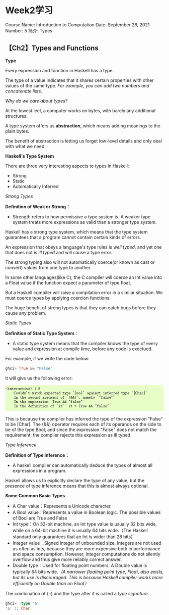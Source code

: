 # Week2学习

Course Name: Introduction to Computation
Date: September 26, 2021
Number: 5
简介: Types

## 【Ch2】Types and Functions

**Type**

Every expression and function in Haskell has a type.

The type of a value indicates that it shares certain properties with other values of the same type. *For example, you can add two numbers and concatenate lists.*

*Why do we care about types?*

At the lowest leel, a computer works on bytes, with barely any additional structures. 

A type system offers us **abstraction**, which means adding meanings to the plain bytes.

The benefit of abstraction is letting us forget low-level details and only deal with what we need.

**Haskell's Type System**

There are three very interesting aspects to types in Haskell:

- Strong
- Static
- Automatically Inferred

*Strong Types*

**Definition of Weak or Strong：**

- Strength refers to how permissive a type system is. A weaker type system treats more expressions as valid than a stronger type system.

Haskell has a strong type system, which means that the  type system guarantees that a program cannot contain certain kinds of errors.

An expression that obeys a language's type rules is *well typed*, and yet one that does not is *ill typed* and will cause a type error.

The strong typing also will not automatically coerce(or known as cast or convert) values from one type to another.

In some other languages(like C), the C compiler will coerce an Int value into a Float value if the function expect a parameter of type float.

But a Haskell compiler will raise a compilation error in a similar situation. We must coerce types by applying coercion functions.

The huge benefit of strong types is that they can catch bugs before they cause any problem.

*Static Types*

**Definition of Static Type System**：

- A static type system means that the compiler knows the type of every value and expression at compile time, before any code is exectued.

For example, if we write the code below:

```haskell
ghci> True && "False"
```

It will give us the following error:

![1.PNG](https://github.com/KingArthur0205/Learn-Haskell/blob/main/Images/Ill%20Typed%20Error.png)

This is because the compiler has inferred the type of the expression "False" to be [Char]. The (&&) operator requires each of its operands on the side to be of the type Bool, and since the expression "False" does not match the requirement, the compiler rejects this expression as ill typed.

*Type Inference*

**Definition of Type Inference：**

- A haskell compiler can automatically deduce the types of almost all expressions in a program.

Haskell allows us to explicitly declare the type of any value, but the presence of type inference means that this is almost always optional.

**Some Common Basic Types**

- A Char value：Represents a Unicode character.
- A Bool value：Represents a value in Boolean logic. The possible values of Bool are True and False
- Int type：On 32-bit machine, an Int type value is usually 32 bits wide, while on a 64-bit machine it is usually 64 bits wide.（The Haskell standard only guarantees that an Int is wider than 28 bits）
- Integer value：Signed integer of unbounded size. Integers are not used as often as ints, because they are more expensive both in performance and space consumption. However, Integer computations do not silently overflow and thus give more reilably correct answer.
- Double type：Used for floating point numbers. A Double value is typically 64 bits wide.*（A narrower floating point type, Float, also exists, but its use is discouraged. This is because Haskell compiler works more efficiently on Double than on Float）*

The combination of (::) and the type after it is called a *type signature.*

```haskell
ghci> :type 'a'
'a' :: Char
```

